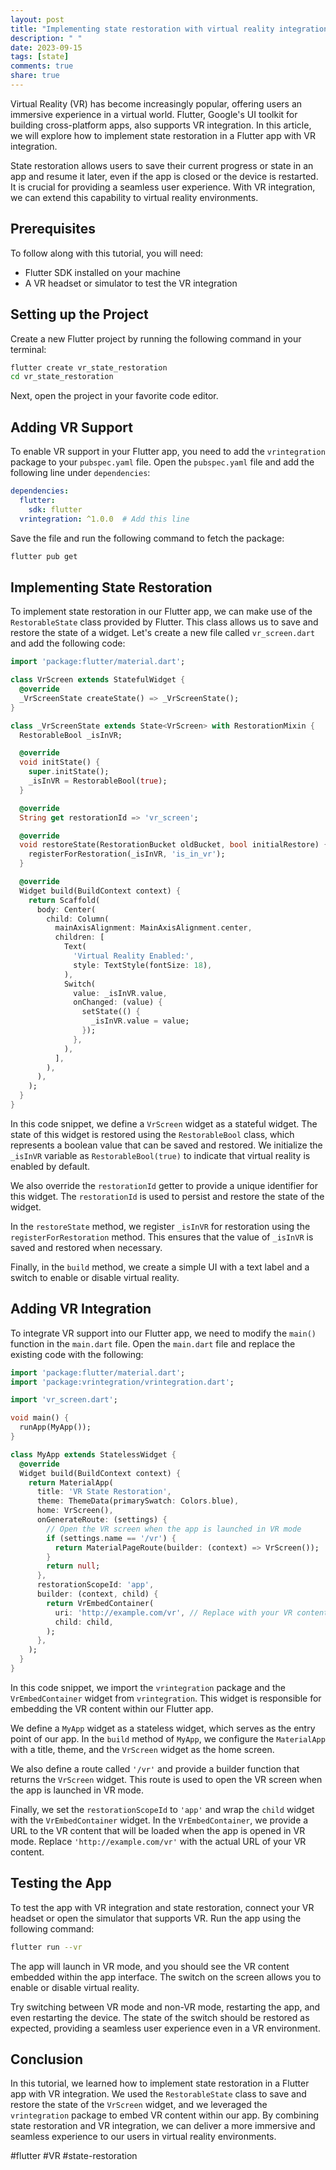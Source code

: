 ```yaml
---
layout: post
title: "Implementing state restoration with virtual reality integration in Flutter"
description: " "
date: 2023-09-15
tags: [state]
comments: true
share: true
---
```


Virtual Reality (VR) has become increasingly popular, offering users an immersive experience in a virtual world. Flutter, Google's UI toolkit for building cross-platform apps, also supports VR integration. In this article, we will explore how to implement state restoration in a Flutter app with VR integration.

State restoration allows users to save their current progress or state in an app and resume it later, even if the app is closed or the device is restarted. It is crucial for providing a seamless user experience. With VR integration, we can extend this capability to virtual reality environments.

## Prerequisites

To follow along with this tutorial, you will need:

- Flutter SDK installed on your machine
- A VR headset or simulator to test the VR integration

## Setting up the Project

Create a new Flutter project by running the following command in your terminal:

```bash
flutter create vr_state_restoration
cd vr_state_restoration
```

Next, open the project in your favorite code editor.

## Adding VR Support

To enable VR support in your Flutter app, you need to add the `vrintegration` package to your `pubspec.yaml` file. Open the `pubspec.yaml` file and add the following line under `dependencies`:

```yaml
dependencies:
  flutter:
    sdk: flutter
  vrintegration: ^1.0.0  # Add this line
```

Save the file and run the following command to fetch the package:

```bash
flutter pub get
```

## Implementing State Restoration

To implement state restoration in our Flutter app, we can make use of the `RestorableState` class provided by Flutter. This class allows us to save and restore the state of a widget. Let's create a new file called `vr_screen.dart` and add the following code:

```dart
import 'package:flutter/material.dart';

class VrScreen extends StatefulWidget {
  @override
  _VrScreenState createState() => _VrScreenState();
}

class _VrScreenState extends State<VrScreen> with RestorationMixin {
  RestorableBool _isInVR;

  @override
  void initState() {
    super.initState();
    _isInVR = RestorableBool(true);
  }

  @override
  String get restorationId => 'vr_screen';

  @override
  void restoreState(RestorationBucket oldBucket, bool initialRestore) {
    registerForRestoration(_isInVR, 'is_in_vr');
  }

  @override
  Widget build(BuildContext context) {
    return Scaffold(
      body: Center(
        child: Column(
          mainAxisAlignment: MainAxisAlignment.center,
          children: [
            Text(
              'Virtual Reality Enabled:',
              style: TextStyle(fontSize: 18),
            ),
            Switch(
              value: _isInVR.value,
              onChanged: (value) {
                setState(() {
                  _isInVR.value = value;
                });
              },
            ),
          ],
        ),
      ),
    );
  }
}
```

In this code snippet, we define a `VrScreen` widget as a stateful widget. The state of this widget is restored using the `RestorableBool` class, which represents a boolean value that can be saved and restored. We initialize the `_isInVR` variable as `RestorableBool(true)` to indicate that virtual reality is enabled by default.

We also override the `restorationId` getter to provide a unique identifier for this widget. The `restorationId` is used to persist and restore the state of the widget.

In the `restoreState` method, we register `_isInVR` for restoration using the `registerForRestoration` method. This ensures that the value of `_isInVR` is saved and restored when necessary.

Finally, in the `build` method, we create a simple UI with a text label and a switch to enable or disable virtual reality.

## Adding VR Integration

To integrate VR support into our Flutter app, we need to modify the `main()` function in the `main.dart` file. Open the `main.dart` file and replace the existing code with the following:

```dart
import 'package:flutter/material.dart';
import 'package:vrintegration/vrintegration.dart';

import 'vr_screen.dart';

void main() {
  runApp(MyApp());
}

class MyApp extends StatelessWidget {
  @override
  Widget build(BuildContext context) {
    return MaterialApp(
      title: 'VR State Restoration',
      theme: ThemeData(primarySwatch: Colors.blue),
      home: VrScreen(),
      onGenerateRoute: (settings) {
        // Open the VR screen when the app is launched in VR mode
        if (settings.name == '/vr') {
          return MaterialPageRoute(builder: (context) => VrScreen());
        }
        return null;
      },
      restorationScopeId: 'app',
      builder: (context, child) {
        return VrEmbedContainer(
          uri: 'http://example.com/vr', // Replace with your VR content URL
          child: child,
        );
      },
    );
  }
}
```

In this code snippet, we import the `vrintegration` package and the `VrEmbedContainer` widget from `vrintegration`. This widget is responsible for embedding the VR content within our Flutter app.

We define a `MyApp` widget as a stateless widget, which serves as the entry point of our app. In the `build` method of `MyApp`, we configure the `MaterialApp` with a title, theme, and the `VrScreen` widget as the home screen.

We also define a route called `'/vr'` and provide a builder function that returns the `VrScreen` widget. This route is used to open the VR screen when the app is launched in VR mode.

Finally, we set the `restorationScopeId` to `'app'` and wrap the `child` widget with the `VrEmbedContainer` widget. In the `VrEmbedContainer`, we provide a URL to the VR content that will be loaded when the app is opened in VR mode. Replace `'http://example.com/vr'` with the actual URL of your VR content.

## Testing the App

To test the app with VR integration and state restoration, connect your VR headset or open the simulator that supports VR. Run the app using the following command:

```bash
flutter run --vr
```

The app will launch in VR mode, and you should see the VR content embedded within the app interface. The switch on the screen allows you to enable or disable virtual reality.

Try switching between VR mode and non-VR mode, restarting the app, and even restarting the device. The state of the switch should be restored as expected, providing a seamless user experience even in a VR environment.

## Conclusion

In this tutorial, we learned how to implement state restoration in a Flutter app with VR integration. We used the `RestorableState` class to save and restore the state of the `VrScreen` widget, and we leveraged the `vrintegration` package to embed VR content within our app. By combining state restoration and VR integration, we can deliver a more immersive and seamless experience to our users in virtual reality environments.

#flutter #VR #state-restoration